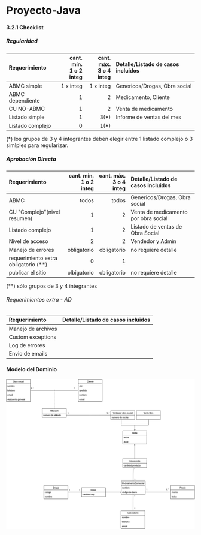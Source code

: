 # Proyecto-Java

#### 3.2.1 Checklist

##### Regularidad

|Requerimiento|cant. mín.<br>1 o 2 integ|cant. máx.<br>3 o 4 integ|Detalle/Listado de casos incluidos|
|:-|-:|-:|:-|
|ABMC simple|1 x integ|1 x integ|Genericos/Drogas, Obra social
|ABMC dependiente|1|2| Medicamento, Cliente
|CU NO-ABMC|1|2| Venta de medicamento
|Listado simple|1|3(*)| Informe de ventas del mes
|Listado complejo|0|1(*)|

(\*) los grupos de 3 y 4 integrantes deben elegir entre 1 listado complejo o 3 simlples para regularizar.


##### Aprobación Directa

|Requerimiento|cant. mín.<br>1 o 2 integ|cant. máx.<br>3 o 4 integ|Detalle/Listado de casos incluidos|
|:-|-:|-:|:-|
|ABMC|todos|todos|Genericos/Drogas, Obra social
|CU "Complejo"(nivel resumen)|1|2|Venta de medicamento por obra social
|Listado complejo|1|2| Listado de ventas de Obra Social
|Nivel de acceso|2|2| Vendedor y Admin
|Manejo de errores|obligatorio|obligatorio|no requiere detalle|
|requerimiento extra obligatorio (**)|0|1|
|publicar el sitio|olbigatorio|obligatorio|no requiere detalle|

(\*\*) sólo grupos de 3 y 4 integrantes


###### Requerimientos extra - AD
|Requerimiento |Detalle/Listado de casos incluidos|
|:-|:-|
|Manejo de archivos||
|Custom exceptions||
|Log de errores||
|Envio de emails||


#### Modelo del Dominio

![Image text](https://github.com/BrunoMollo/Proyecto-Java/blob/main/Artefactos%20Analisis/MD%20Farmacia.drawio.png)
